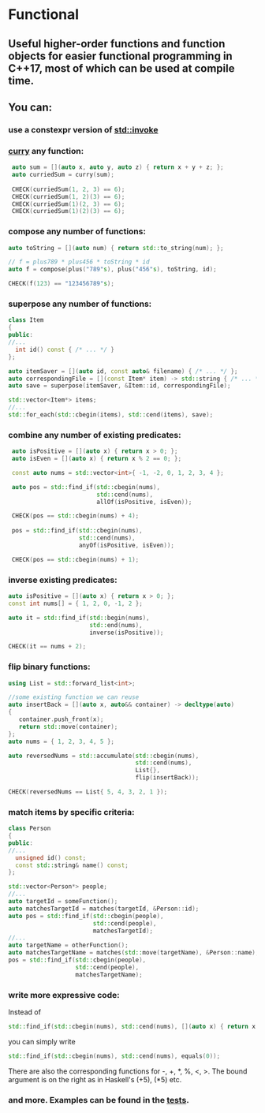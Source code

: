 # Functional
## Useful higher-order functions and function objects for easier functional programming in C++17, most of which can be used at compile time.   

## You can:       
  ### use a constexpr version of [std::invoke](https://en.cppreference.com/w/cpp/utility/functional/invoke)   
  ### [curry](https://en.wikipedia.org/wiki/Currying) any function: 
   ```C++
    auto sum = [](auto x, auto y, auto z) { return x + y + z; };  
    auto curriedSum = curry(sum);  
    
    CHECK(curriedSum(1, 2, 3) == 6);
    CHECK(curriedSum(1, 2)(3) == 6);
    CHECK(curriedSum(1)(2, 3) == 6);
    CHECK(curriedSum(1)(2)(3) == 6);
   ```
  ### compose any number of functions:  
  ```C++
  auto toString = [](auto num) { return std::to_string(num); };

  // f = plus789 * plus456 * toString * id
  auto f = compose(plus("789"s), plus("456"s), toString, id);
  
  CHECK(f(123) == "123456789"s);
  ```
  ### superpose any number of functions:  
  ```C++
class Item
{
public:
  //...
    int id() const { /* ... */ }
};

auto itemSaver = [](auto id, const auto& filename) { /* ... */ };
auto correspondingFile = [](const Item* item) -> std::string { /* ... */ };
auto save = superpose(itemSaver, &Item::id, correspondingFile);

std::vector<Item*> items;
//...
std::for_each(std::cbegin(items), std::cend(items), save);
```
  ### combine any number of existing predicates:  
```C++
 auto isPositive = [](auto x) { return x > 0; };
 auto isEven = [](auto x) { return x % 2 == 0; };

 const auto nums = std::vector<int>{ -1, -2, 0, 1, 2, 3, 4 };

 auto pos = std::find_if(std::cbegin(nums),
                         std::cend(nums),
                         allOf(isPositive, isEven));

 CHECK(pos == std::cbegin(nums) + 4);
 
 pos = std::find_if(std::cbegin(nums),
                    std::cend(nums),
                    anyOf(isPositive, isEven));

 CHECK(pos == std::cbegin(nums) + 1);
  ```
  ### inverse existing predicates:
  ```C++
  auto isPositive = [](auto x) { return x > 0; };
  const int nums[] = { 1, 2, 0, -1, 2 };

  auto it = std::find_if(std::begin(nums), 
                         std::end(nums), 
                         inverse(isPositive));

  CHECK(it == nums + 2);
  ```
  ### flip binary functions:  
  ```C++
  using List = std::forward_list<int>;

  //some existing function we can reuse
  auto insertBack = [](auto x, auto&& container) -> decltype(auto)
  {
     container.push_front(x);
     return std::move(container);
  };
  auto nums = { 1, 2, 3, 4, 5 };

  auto reversedNums = std::accumulate(std::cbegin(nums),
                                      std::cend(nums),
                                      List{},
                                      flip(insertBack));

  CHECK(reversedNums == List{ 5, 4, 3, 2, 1 });
  ```
  ### match items by specific criteria:
  ```C++
  class Person
  {
  public:
  //...
    unsigned id() const;
    const std::string& name() const;
  };
  
  std::vector<Person*> people;
  //...
  auto targetId = someFunction();
  auto matchesTargetId = matches(targetId, &Person::id);
  auto pos = std::find_if(std::cbegin(people),
                          std::cend(people),
                          matchesTargetId);
  //...
  auto targetName = otherFunction();
  auto matchesTargetName = matches(std::move(targetName), &Person::name);
  pos = std::find_if(std::cbegin(people),
                     std::cend(people),
                     matchesTargetName);
  ```
  
  ### write more expressive code:
  Instead of
  ```C++
  std::find_if(std::cbegin(nums), std::cend(nums), [](auto x) { return x == 0; });
  ```
  you can simply write
  ```C++ 
  std::find_if(std::cbegin(nums), std::cend(nums), equals(0));
  ```
  There are also the corresponding functions for -, +, *, %, <, >.
  The bound argument is on the right as in Haskell's (+5), (*5) etc.
### and more. Examples can be found in the [tests](https://github.com/IDragnev/Functional/blob/master/Functional/tests.cpp).
